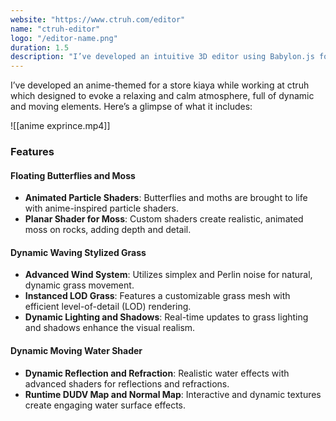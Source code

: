 ```yaml
---
website: "https://www.ctruh.com/editor"
name: "ctruh-editor"
logo: "/editor-name.png"
duration: 1.5
description: "I’ve developed an intuitive 3D editor using Babylon.js for creating and publishing web-based 3D models and experiences. It features a PBR Material Editor, Mesh Hierarchy Management, and advanced tools for audio, video, and scene navigation. Enjoy smooth transitions between viewpoints, precise asset placement, and efficient undo/redo functionality."
---
```


I’ve developed an anime-themed for a store kiaya while working at ctruh which designed to evoke a relaxing and calm atmosphere, full of dynamic and moving elements. Here’s a glimpse of what it includes:

![[anime exprince.mp4]]

### **Features**

#### **Floating Butterflies and Moss**

- **Animated Particle Shaders**: Butterflies and moths are brought to life with anime-inspired particle shaders.
- **Planar Shader for Moss**: Custom shaders create realistic, animated moss on rocks, adding depth and detail.

#### **Dynamic Waving Stylized Grass**

- **Advanced Wind System**: Utilizes simplex and Perlin noise for natural, dynamic grass movement.
- **Instanced LOD Grass**: Features a customizable grass mesh with efficient level-of-detail (LOD) rendering.
- **Dynamic Lighting and Shadows**: Real-time updates to grass lighting and shadows enhance the visual realism.

#### **Dynamic Moving Water Shader**

- **Dynamic Reflection and Refraction**: Realistic water effects with advanced shaders for reflections and refractions.
- **Runtime DUDV Map and Normal Map**: Interactive and dynamic textures create engaging water surface effects.
